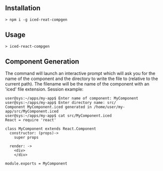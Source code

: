 ## Installation
```
> npm i -g iced-reat-compgen
```

## Usage
```
> iced-react-compgen
```

## Component Generation
The command will launch an interactive prompt which will ask you for the name of the component and the directory to write the file to (relative to the current path). The filename will be the name of the component with an 'iced' file extension. Session example:

```
user@sys:~/apps/my-app$ Enter name of component: MyComponent  
user@sys:~/apps/my-app$ Enter directory name: src/
Component MyComponent.iced generated in /home/user/my-app/src/MyComponent.iced
user@sys:~/apps/my-app$ cat src/MyComponent.iced
React = require 'react'

class MyComponent extends React.Component
  constructor: (props)->
    super props

  render: ->
    <div>
    </div>

module.exports = MyComponent
```
